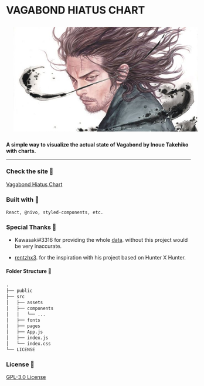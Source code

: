 # VAGABOND HIATUS CHART

<p align="center">
  	<img style="padding: 10px 20px;" src="docs/images/vagabond_banner.jpg" />
</p>

**A simple way to visualize the actual state of Vagabond by Inoue Takehiko with charts.**

---

### Check the site :rocket:

[Vagabond Hiatus Chart](https://falsepopsky.github.io/vagabond-hiatus-chart/)

### Built with :pushpin:

```
React, @nivo, styled-components, etc.
```

### Special Thanks :clap:

- Kawasaki#3316 for providing the whole [data](https://docs.google.com/spreadsheets/d/1fw7G9I2zPtAfSh0NUl-4m7G5wsXe5PIcMFRtd03jVz0/). without this project would be very inaccurate.

- [rentzhx3](https://github.com/rentzhx3/). for the inspiration with his project based on Hunter X Hunter.

#### Folder Structure :open_file_folder:

<div style="margin: 20px 0;">

    .
    ├── public
    ├── src
    │   ├── assets
    │   ├── components
    │   │   └── ...
    │   ├── fonts
    │   ├── pages
    │   ├── App.js
    │   ├── index.js
    │   └── index.css
    └── LICENSE

</div>

### License :scroll:

[GPL-3.0 License](https://github.com/falsepopsky/vagabond-hiatus-chart/blob/main/LICENSE)
